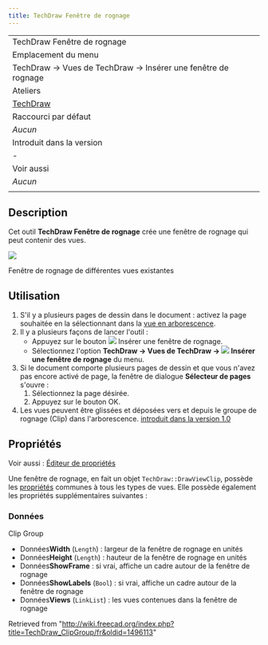 ```yaml
---
title: TechDraw Fenêtre de rognage
---
```

|  |
| --- |
| TechDraw Fenêtre de rognage |
| Emplacement du menu |
| TechDraw → Vues de TechDraw → Insérer une fenêtre de rognage |
| Ateliers |
| [TechDraw](/TechDraw_Workbench/fr "TechDraw Workbench/fr") |
| Raccourci par défaut |
| *Aucun* |
| Introduit dans la version |
| - |
| Voir aussi |
| *Aucun* |
|  |

## Description

Cet outil **TechDraw Fenêtre de rognage** crée une fenêtre de rognage qui peut contenir des vues.

![](/images/TechDraw_Clipview.png)

Fenêtre de rognage de différentes vues existantes

## Utilisation

1. S'il y a plusieurs pages de dessin dans le document : activez la page souhaitée en la sélectionnant dans la [vue en arborescence](/Tree_view/fr "Tree view/fr").
2. Il y a plusieurs façons de lancer l'outil :
   * Appuyez sur le bouton ![](/images/TechDraw_ClipGroup.svg) Insérer une fenêtre de rognage.
   * Sélectionnez l'option **TechDraw → Vues de TechDraw → ![](/images/TechDraw_ClipGroup.svg) Insérer une fenêtre de rognage** du menu.
3. Si le document comporte plusieurs pages de dessin et que vous n'avez pas encore activé de page, la fenêtre de dialogue **Sélecteur de pages** s'ouvre :
   1. Sélectionnez la page désirée.
   2. Appuyez sur le bouton OK.
4. Les vues peuvent être glissées et déposées vers et depuis le groupe de rognage (Clip) dans l'arborescence. [introduit dans la version 1.0](/Release_notes_1.0/fr "Release notes 1.0/fr")

## Propriétés

Voir aussi : [Éditeur de propriétés](/Property_editor/fr "Property editor/fr")

Une fenêtre de rognage, en fait un objet `TechDraw::DrawViewClip`, possède les [propriétés](/TechDraw_View/fr#Propriétés_Vue_de_Part "TechDraw View/fr") communes à tous les types de vues. Elle possède également les propriétés supplémentaires suivantes :

### Données

Clip Group

* Données**Width** (`Length`) : largeur de la fenêtre de rognage en unités
* Données**Height** (`Length`) : hauteur de la fenêtre de rognage en unités
* Données**ShowFrame** : si vrai, affiche un cadre autour de la fenêtre de rognage
* Données**ShowLabels** (`Bool`) : si vrai, affiche un cadre autour de la fenêtre de rognage
* Données**Views** (`LinkList`) : les vues contenues dans la fenêtre de rognage

Retrieved from "<http://wiki.freecad.org/index.php?title=TechDraw_ClipGroup/fr&oldid=1496113>"